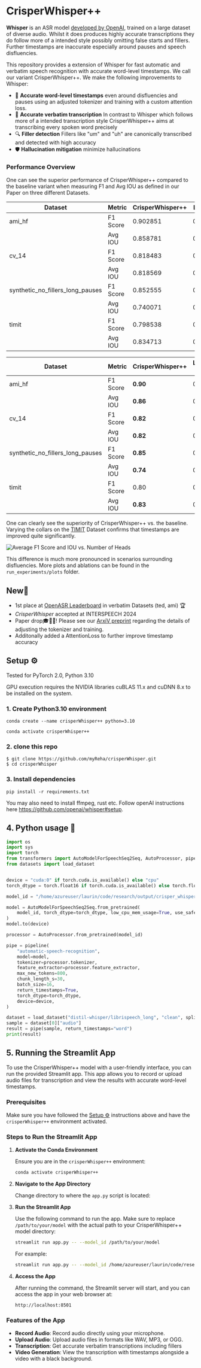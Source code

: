 # CrisperWhisper++

**Whisper** is an ASR model [developed by OpenAI](https://github.com/openai/whisper), trained on a large dataset of diverse audio. Whilst it does produces highly accurate transcriptions they do follow more of a intended style possibly omitting false starts and fillers. Further timestamps are inaccurate especially around pauses and speech disfluencies.

This repository provides a extension of Whisper for fast automatic and verbatim speech recognition with accurate word-level timestamps. We call our variant CrisperWhisper++.  We make the following improvements to Whisper:

- 🎯 **Accurate word-level timestamps** even around disfluencies and pauses using an adjusted tokenizer and training with a custom attention loss.
- 📝 **Accurate verbatim transcription** In contrast to Whisper which follows more of a intended transcription style CrisperWhisper++ aims at transcribing every spoken word precisely
- 🔍 **Filler detection** Fillers like "um" and "uh" are canonically transcribed and detected with high accuracy
- 🛡️ **Hallucination mitigation** minimize hallucinations

### Performance Overview

One can see the superior performance of CrisperWhisper++ compared to the baseline variant when measuring F1 and Avg IOU as defined in our Paper on three different Datasets.

| Dataset                          | Metric     | CrisperWhisper++ | Large-v2 | Large-v3 | WhisperTimestamped | WhisperX |
|----------------------------------|------------|------------------|----------|----------|--------------------|----------|
| ami_hf                           | F1 Score   | 0.902851         | 0.853282 | 0.858086 | 0.758912           | 0.662008 |
|                                  | Avg IOU    | 0.858781         | 0.737205 | 0.770676 | 0.750742           | 0.602482 |
| cv_14                            | F1 Score   | 0.818483         | 0.513088 | 0.601556 | 0.527464           | 0.688907 |
|                                  | Avg IOU    | 0.818569         | 0.741766 | 0.764548 | 0.731763           | 0.640127 |
| synthetic_no_fillers_long_pauses | F1 Score   | 0.852555         | 0.570134 | 0.693468 | 0.434122           | 0.731008 |
|                                  | Avg IOU    | 0.740071         | 0.659972 | 0.677428 | 0.592703           | 0.670647 |
| timit                            | F1 Score   | 0.798538         | 0.670307 | 0.724891 | 0.680914           | 0.832424 |
|                                  | Avg IOU    | 0.834713         | 0.744916 | 0.785411 | 0.738263           | 0.679186 |

| Dataset                          | Metric     | CrisperWhisper++ | Large-v2 | Large-v3 | WhisperTimestamped | WhisperX |
|----------------------------------|------------|------------------|----------|----------|--------------------|----------|
| ami_hf                           | F1 Score   | **0.90**         | 0.85     | 0.86     | 0.76               | 0.66     |
|                                  | Avg IOU    | **0.86**         | 0.74     | 0.77     | 0.75               | 0.60     |
| cv_14                            | F1 Score   | **0.82**         | 0.51     | 0.60     | 0.53               | 0.69     |
|                                  | Avg IOU    | **0.82**         | 0.74     | 0.76     | 0.73               | 0.64     |
| synthetic_no_fillers_long_pauses | F1 Score   | **0.85**         | 0.57     | 0.69     | 0.43               | 0.73     |
|                                  | Avg IOU    | **0.74**         | 0.66     | 0.68     | 0.59               | 0.67     |
| timit                            | F1 Score   | 0.80             | 0.67     | 0.72     | 0.68               | **0.83** |
|                                  | Avg IOU    | **0.83**         | 0.74     | 0.79     | 0.74               | 0.68     |



 One can clearly see the superiority of CrisperWhisper++ vs. the baseline.
 Varying the collars on the [TIMIT](https://catalog.ldc.upenn.edu/LDC93S1) Dataset confirms that timestamps are improved quite significantly.

![Average F1 Score and IOU vs. Number of Heads](run_experiments/plots/Average_F1_vs_collar_dataset_timit.png)

This difference is much more pronounced in scenarios surrounding disfluencies. More plots and ablations can be found in the `run_experiments/plots` folder.



<h2 align="left", id="highlights">New🚨</h2>

- 1st place at [OpenASR Leaderboard](https://huggingface.co/spaces/hf-audio/open_asr_leaderboard) in verbatim Datasets (ted, ami) 🏆
- _CrisperWhisper_ accepted at INTERSPEECH 2024
- Paper drop🎓👨‍🏫! Please see our [ArxiV preprint](.....) regarding the details of adjusting the tokenizer and training.
- Additonally added a AttentionLoss to further improve timestamp accuracy



<h2 align="left" id="setup">Setup ⚙️</h2>
Tested for PyTorch 2.0, Python 3.10

GPU execution requires the NVIDIA libraries cuBLAS 11.x and cuDNN 8.x to be installed on the system.

### 1. Create Python3.10 environment

`conda create --name crisperWhisper++ python=3.10`

`conda activate crisperWhisper++`

### 2. clone this repo

```
$ git clone https://github.com/myReha/crisperWhisper.git
$ cd crisperWhisper
```

### 3. Install dependencies

`pip install -r requirements.txt`

You may also need to install ffmpeg, rust etc. Follow openAI instructions here https://github.com/openai/whisper#setup.


## 4. Python usage  🐍

```python
import os
import sys
import torch
from transformers import AutoModelForSpeechSeq2Seq, AutoProcessor, pipeline
from datasets import load_dataset


device = "cuda:0" if torch.cuda.is_available() else "cpu"
torch_dtype = torch.float16 if torch.cuda.is_available() else torch.float32

model_id = "/home/azureuser/laurin/code/research/output/crisper_whisper_timestamp_finetuned"

model = AutoModelForSpeechSeq2Seq.from_pretrained(
    model_id, torch_dtype=torch_dtype, low_cpu_mem_usage=True, use_safetensors=True
)
model.to(device)

processor = AutoProcessor.from_pretrained(model_id)

pipe = pipeline(
    "automatic-speech-recognition",
    model=model,
    tokenizer=processor.tokenizer,
    feature_extractor=processor.feature_extractor,
    max_new_tokens=800,
    chunk_length_s=30,
    batch_size=16,
    return_timestamps=True,
    torch_dtype=torch_dtype,
    device=device,
)

dataset = load_dataset("distil-whisper/librispeech_long", "clean", split="validation")
sample = dataset[0]["audio"]
result = pipe(sample, return_timestamps="word")
print(result)
```

## 5. Running the Streamlit App

To use the CrisperWhisper++ model with a user-friendly interface, you can run the provided Streamlit app. This app allows you to record or upload audio files for transcription and view the results with accurate word-level timestamps.

### Prerequisites

Make sure you have followed the [Setup ⚙️](#setup) instructions above and have the `crisperWhisper++` environment activated.

### Steps to Run the Streamlit App

1. **Activate the Conda Environment**

    Ensure you are in the `crisperWhisper++` environment:
    ```sh
    conda activate crisperWhisper++
    ```

2. **Navigate to the App Directory**

    Change directory to where the `app.py` script is located:


3. **Run the Streamlit App**

    Use the following command to run the app. Make sure to replace `/path/to/your/model` with the actual path to your CrisperWhisper++ model directory:
    ```sh
    streamlit run app.py -- --model_id /path/to/your/model
    ```

    For example:
    ```sh
    streamlit run app.py -- --model_id /home/azureuser/laurin/code/research/output/crisper_whisper++
    ```

4. **Access the App**

    After running the command, the Streamlit server will start, and you can access the app in your web browser at:
    ```
    http://localhost:8501
    ```

### Features of the App

- **Record Audio**: Record audio directly using your microphone.
- **Upload Audio**: Upload audio files in formats like WAV, MP3, or OGG.
- **Transcription**: Get accurate verbatim transcriptions including fillers
- **Video Generation**: View the transcription with timestamps alongside a video with a black background.
